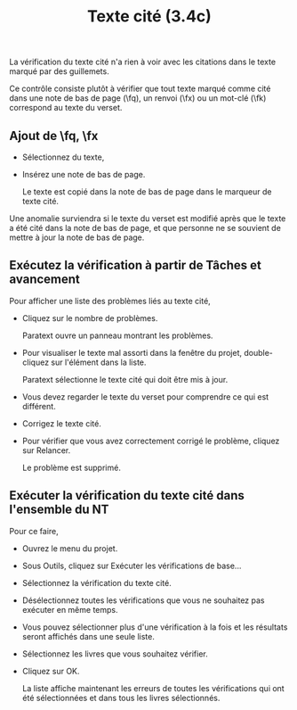 ﻿---
title: Texte cité (3.4c)
---
La vérification du texte cité n'a rien à voir avec les citations dans le texte marqué par des guillemets.

Ce contrôle consiste plutôt à vérifier que tout texte marqué comme cité dans une note de bas de page (\\fq), un renvoi (\\fx) ou un mot-clé (\\fk) correspond au texte du verset.

## Ajout de \\fq, \\fx

-   Sélectionnez du texte,
-   Insérez une note de bas de page.

    Le texte est copié dans la note de bas de page dans le marqueur de texte cité.

Une anomalie surviendra si le texte du verset est modifié après que le texte a été cité dans la note de bas de page, et que personne ne se souvient de mettre à jour la note de bas de page.

## Exécutez la vérification à partir de Tâches et avancement

Pour afficher une liste des problèmes liés au texte cité,

-   Cliquez sur le nombre de problèmes.

    Paratext ouvre un panneau montrant les problèmes.

-   Pour visualiser le texte mal assorti dans la fenêtre du projet, double-cliquez sur l'élément dans la liste.

    Paratext sélectionne le texte cité qui doit être mis à jour.

-   Vous devez regarder le texte du verset pour comprendre ce qui est différent.
-   Corrigez le texte cité.
-   Pour vérifier que vous avez correctement corrigé le problème, cliquez sur Relancer.

    Le problème est supprimé.

## Exécuter la vérification du texte cité dans l'ensemble du NT

Pour ce faire,

-   Ouvrez le menu du projet.
-   Sous Outils, cliquez sur Exécuter les vérifications de base...
-   Sélectionnez la vérification du texte cité.
-   Désélectionnez toutes les vérifications que vous ne souhaitez pas exécuter en même temps.
-   Vous pouvez sélectionner plus d'une vérification à la fois et les résultats seront affichés dans une seule liste.
-   Sélectionnez les livres que vous souhaitez vérifier.
-   Cliquez sur OK.

    La liste affiche maintenant les erreurs de toutes les vérifications qui ont été sélectionnées et dans tous les livres sélectionnés.

